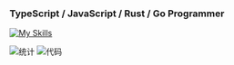### TypeScript / JavaScript / Rust / Go Programmer

[![My Skills](https://skillicons.dev/icons?i=js,html,css,ts,react,vue,vite,rust,py,go,dart,kotlin,flutter,vscode,figma,express,fediverse,materialui,fortran,arduino,astro,actix,au,cloudflare,docker,electron,emotion,git,github,githubactions,heroku,jest,linux,latex,md,mongodb,mysql,nextjs,nodejs,nginx,nuxt,ps,pr,prisma,postgres,raspberrypi,redis,redux,regex,rollup,sqlite,tailwind,vercel,webpack,windicss,wordpress,workers,arch,ubuntu,debian,bash)](https://skillicons.dev)

![统计](https://github-readme-stats.vercel.app/api?username=BeiyanYunyi&show_icons=true)
![代码](https://github-readme-stats.vercel.app/api/top-langs?username=BeiyanYunyi&show_icons=true)
